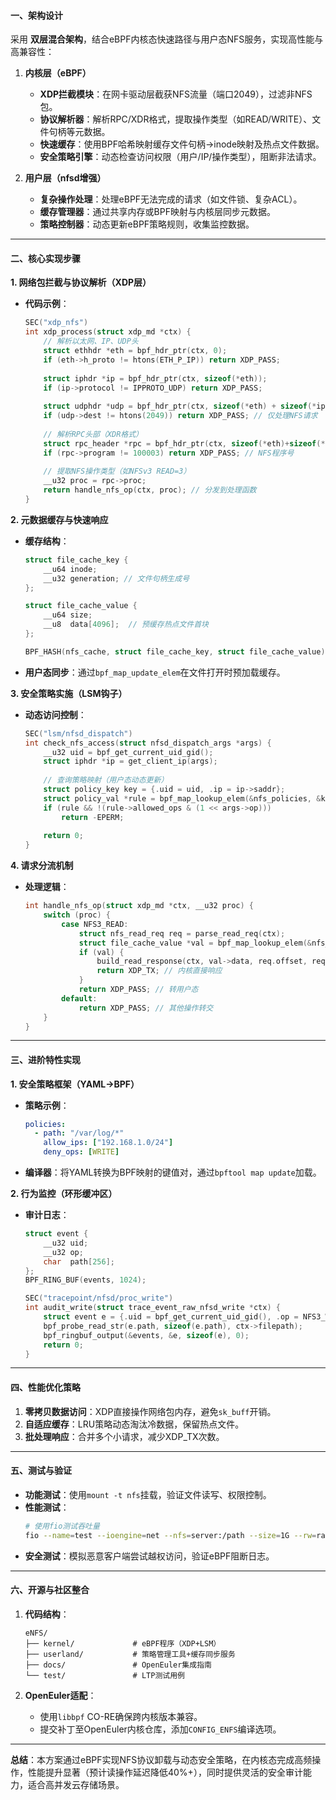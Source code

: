 #### **一、架构设计**
采用 **双层混合架构**，结合eBPF内核态快速路径与用户态NFS服务，实现高性能与高兼容性：

1. **内核层（eBPF）**  
   - **XDP拦截模块**：在网卡驱动层截获NFS流量（端口2049），过滤非NFS包。
   - **协议解析器**：解析RPC/XDR格式，提取操作类型（如READ/WRITE）、文件句柄等元数据。
   - **快速缓存**：使用BPF哈希映射缓存文件句柄→inode映射及热点文件数据。
   - **安全策略引擎**：动态检查访问权限（用户/IP/操作类型），阻断非法请求。

2. **用户层（nfsd增强）**  
   - **复杂操作处理**：处理eBPF无法完成的请求（如文件锁、复杂ACL）。
   - **缓存管理器**：通过共享内存或BPF映射与内核层同步元数据。
   - **策略控制器**：动态更新eBPF策略规则，收集监控数据。

---

#### **二、核心实现步骤**

**1. 网络包拦截与协议解析（XDP层）**
- **代码示例**：
  ```c
  SEC("xdp_nfs")
  int xdp_process(struct xdp_md *ctx) {
      // 解析以太网、IP、UDP头
      struct ethhdr *eth = bpf_hdr_ptr(ctx, 0);
      if (eth->h_proto != htons(ETH_P_IP)) return XDP_PASS;
      
      struct iphdr *ip = bpf_hdr_ptr(ctx, sizeof(*eth));
      if (ip->protocol != IPPROTO_UDP) return XDP_PASS;
      
      struct udphdr *udp = bpf_hdr_ptr(ctx, sizeof(*eth) + sizeof(*ip));
      if (udp->dest != htons(2049)) return XDP_PASS; // 仅处理NFS请求
      
      // 解析RPC头部（XDR格式）
      struct rpc_header *rpc = bpf_hdr_ptr(ctx, sizeof(*eth)+sizeof(*ip)+sizeof(*udp));
      if (rpc->program != 100003) return XDP_PASS; // NFS程序号
      
      // 提取NFS操作类型（如NFSv3 READ=3）
      __u32 proc = rpc->proc;
      return handle_nfs_op(ctx, proc); // 分发到处理函数
  }
  ```

**2. 元数据缓存与快速响应**
- **缓存结构**：
  ```c
  struct file_cache_key {
      __u64 inode;
      __u32 generation; // 文件句柄生成号
  };
  
  struct file_cache_value {
      __u64 size;
      __u8  data[4096];  // 预缓存热点文件首块
  };
  
  BPF_HASH(nfs_cache, struct file_cache_key, struct file_cache_value);
  ```
- **用户态同步**：通过`bpf_map_update_elem`在文件打开时预加载缓存。

**3. 安全策略实施（LSM钩子）**
- **动态访问控制**：
  ```c
  SEC("lsm/nfsd_dispatch")
  int check_nfs_access(struct nfsd_dispatch_args *args) {
      __u32 uid = bpf_get_current_uid_gid();
      struct iphdr *ip = get_client_ip(args);
      
      // 查询策略映射（用户态动态更新）
      struct policy_key key = {.uid = uid, .ip = ip->saddr};
      struct policy_val *rule = bpf_map_lookup_elem(&nfs_policies, &key);
      if (rule && !(rule->allowed_ops & (1 << args->op))) 
          return -EPERM;
      
      return 0;
  }
  ```

**4. 请求分流机制**
- **处理逻辑**：
  ```c
  int handle_nfs_op(struct xdp_md *ctx, __u32 proc) {
      switch (proc) {
          case NFS3_READ:
              struct nfs_read_req req = parse_read_req(ctx);
              struct file_cache_value *val = bpf_map_lookup_elem(&nfs_cache, &req.handle);
              if (val) {
                  build_read_response(ctx, val->data, req.offset, req.count);
                  return XDP_TX; // 内核直接响应
              }
              return XDP_PASS; // 转用户态
          default:
              return XDP_PASS; // 其他操作转交
      }
  }
  ```

---

#### **三、进阶特性实现**

**1. 安全策略框架（YAML→BPF）**
- **策略示例**：
  ```yaml
  policies:
    - path: "/var/log/*"
      allow_ips: ["192.168.1.0/24"]
      deny_ops: [WRITE]
  ```
- **编译器**：将YAML转换为BPF映射的键值对，通过`bpftool map update`加载。

**2. 行为监控（环形缓冲区）**
- **审计日志**：
  ```c
  struct event {
      __u32 uid;
      __u32 op;
      char  path[256];
  };
  BPF_RING_BUF(events, 1024);
  
  SEC("tracepoint/nfsd/proc_write")
  int audit_write(struct trace_event_raw_nfsd_write *ctx) {
      struct event e = {.uid = bpf_get_current_uid_gid(), .op = NFS3_WRITE};
      bpf_probe_read_str(e.path, sizeof(e.path), ctx->filepath);
      bpf_ringbuf_output(&events, &e, sizeof(e), 0);
      return 0;
  }
  ```

---

#### **四、性能优化策略**

1. **零拷贝数据访问**：XDP直接操作网络包内存，避免`sk_buff`开销。
2. **自适应缓存**：LRU策略动态淘汰冷数据，保留热点文件。
3. **批处理响应**：合并多个小请求，减少XDP_TX次数。

---

#### **五、测试与验证**

- **功能测试**：使用`mount -t nfs`挂载，验证文件读写、权限控制。
- **性能测试**：
  ```bash
  # 使用fio测试吞吐量
  fio --name=test --ioengine=net --nfs=server:/path --size=1G --rw=randread
  ```
- **安全测试**：模拟恶意客户端尝试越权访问，验证eBPF阻断日志。

---

#### **六、开源与社区整合**

1. **代码结构**：
   ```
   eNFS/
   ├── kernel/             # eBPF程序（XDP+LSM）
   ├── userland/           # 策略管理工具+缓存同步服务
   ├── docs/               # OpenEuler集成指南
   └── test/               # LTP测试用例
   ```

2. **OpenEuler适配**：
   - 使用`libbpf` CO-RE确保跨内核版本兼容。
   - 提交补丁至OpenEuler内核仓库，添加`CONFIG_ENFS`编译选项。

---

**总结**：本方案通过eBPF实现NFS协议卸载与动态安全策略，在内核态完成高频操作，性能提升显著（预计读操作延迟降低40%+），同时提供灵活的安全审计能力，适合高并发云存储场景。
